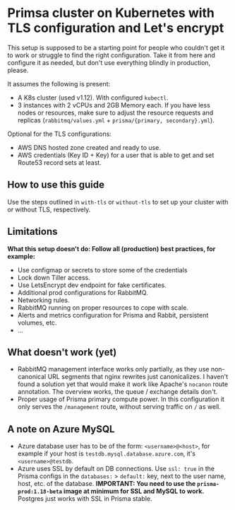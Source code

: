 # Primsa cluster on Kubernetes with TLS configuration and Let's encrypt

This setup is supposed to be a starting point for people who couldn't get it to work or struggle to find the right configuration. Take it from here and configure it as needed, but don't use everything blindly in production, please.

It assumes the following is present:
- A K8s cluster (used v1.12). With configured `kubectl`.
- 3 instances with 2 vCPUs and 2GB Memory each. If you have less nodes or resources, make sure to adjust the resource requests and replicas (`rabbitmq/values.yml` + `prisma/{primary, secondary}.yml`).

Optional for the TLS configurations:
- AWS DNS hosted zone created and ready to use.
- AWS credentials (Key ID + Key) for a user that is able to get and set Route53 record sets at least.

## How to use this guide
Use the steps outlined in `with-tls` or `without-tls` to set up your cluster with or without TLS, respectively.

## Limitations
**What this setup doesn't do: Follow all (production) best practices, for example:**
- Use configmap or secrets to store some of the credentials
- Lock down Tiller access.
- Use LetsEncrypt dev endpoint for fake certificates.
- Additional prod configurations for RabbitMQ.
- Networking rules.
- RabbitMQ running on proper resources to cope with scale.
- Alerts and metrics configuration for Prisma and Rabbit, persistent volumes, etc.
- ...

## What doesn't work (yet)
- RabbitMQ management interface works only partially, as they use non-canonical URL segments that nginx rewrites just canonicalizes. I haven't found a solution yet that would make it work like Apache's `nocanon` route annotation. The overview works, the queue / exchange details don't.
- Proper usage of Prisma primary compute power. In this configuration it only serves the `/management` route, without serving traffic on `/` as well.

## A note on Azure MySQL
- Azure database user has to be of the form: `<username>@<host>`, for example if your host is `testdb.mysql.database.azure.com`, it's `<username>@testdb`.
- Azure uses SSL by default on DB connections. Use `ssl: true` in the Prisma configs in the `databases:` > `default:` key, next to the user name, host, etc. of the database. **IMPORTANT: You need to use the `prisma-prod:1.18-beta` image at minimum for SSL and MySQL to work.** Postgres just works with SSL in Prisma stable.